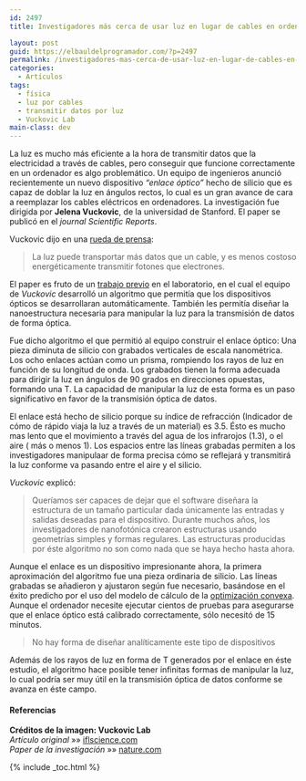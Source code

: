 ```yaml
---
id: 2497
title: Investigadores más cerca de usar luz en lugar de cables en ordenadores

layout: post
guid: https://elbauldelprogramador.com/?p=2497
permalink: /investigadores-mas-cerca-de-usar-luz-en-lugar-de-cables-en-ordenadores/
categories:
  - Artículos
tags:
  - física
  - luz por cables
  - transmitir datos por luz
  - Vuckovic Lab
main-class: dev
---
```

La luz es mucho más eficiente a la hora de transmitir datos que la electricidad a través de cables, pero conseguir que funcione correctamente en un ordenador es algo problemático. Un equipo de ingenieros anunció recientemente un nuevo dispositivo *“enlace óptico”* hecho de silicio que es capaz de doblar la luz en ángulos rectos, lo cual es un gran avance de cara a reemplazar los cables eléctricos en ordenadores. La investigación fue dirigida por **Jelena Vuckovic**, de la universidad de Stanford. El paper se publicó en el *journal Scientific Reports*.

Vuckovic dijo en una [rueda de prensa][1]:

<!--ad-->

> La luz puede transportar más datos que un cable, y es menos costoso energéticamente transmitir fotones que electrones. 

El paper es fruto de un [trabajo previo][2] en el laboratorio, en el cual el equipo de *Vuckovic* desarrolló un algoritmo que permitía que los dispositivos ópticos se desarrollaran automáticamente. También les permitía diseñar la nanoestructura necesaria para manipular la luz para la transmisión de datos de forma óptica.

Fue dicho algoritmo el que permitió al equipo construir el enlace óptico: Una pieza diminuta de silicio con grabados verticales de escala nanométrica. Los ocho enlaces actúan como un prisma, rompiendo los rayos de luz en función de su longitud de onda. Los grabados tienen la forma adecuada para dirigir la luz en ángulos de 90 grados en direcciones opuestas, formando una T. La capacidad de manipular la luz de esta forma es un paso significativo en favor de la transmisión óptica de datos.

El enlace está hecho de silicio porque su índice de refracción (Indicador de cómo de rápido viaja la luz a través de un material) es 3.5. Ésto es mucho mas lento que el movimiento a través del agua de los infrarojos (1.3), o el aire ( más o menos 1). Los espacios entre las líneas grabadas permiten a los investigadores manipulaar de forma precisa cómo se reflejará y transmitirá la luz conforme va pasando entre el aire y el silicio.

*Vuckovic* explicó:

> Queríamos ser capaces de dejar que el software diseñara la estructura de un tamaño particular dada únicamente las entradas y salidas deseadas para el dispositivo. Durante muchos años, los investigadores de nanofotónica crearon estructuras usando geometrías simples y formas regulares. Las estructuras producidas por éste algoritmo no son como nada que se haya hecho hasta ahora. 

Aunque el enlace es un dispositivo impresionante ahora, la primera aproximación del algoritmo fue una pieza ordinaria de silicio. Las líneas grabadas se añadieron y ajustaron según fue necesario, basándose en el éxito predicho por el uso del modelo de cálculo de la [optimización convexa][3]. Aunque el ordenador necesite ejecutar cientos de pruebas para asegurarse que el enlace óptico está calibrado correctamente, sólo necesitó de 15 minutos.

> No hay forma de diseñar analíticamente este tipo de dispositivos 

Además de los rayos de luz en forma de T generados por el enlace en éste estudio, el algoritmo hace posible tener infinitas formas de manipular la luz, lo cual podría ser muy útil en la transmisión óptica de datos conforme se avanza en éste campo.

#### Referencias

**Créditos de la imagen: Vuckovic Lab**  
*Artículo original* »» <a href="http://www.iflscience.com/physics/researchers-closer-using-optics-instead-wires-computers" target="_blank">iflscience.com</a>  
*Paper de la investigación* »» <a href="" target="_blank">nature.com</a>



 [1]: http://news.stanford.edu/news/2014/december/optical-silicon-algorithm-120214.html "Stanford engineers take big step toward using light instead of wires inside computers"
 [2]: http://news.stanford.edu/news/2014/december/optical-silicon-algorithm-120214.html "Nanophotonic computational design"
 [3]: http://www.researchgate.net/post/What_is_the_difference_between_convex_and_non-convex_optimization_problems "What is the difference between convex and non-convex optimization problems?"

{% include _toc.html %}
